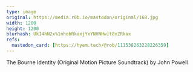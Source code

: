 ```yaml
---
type: image
original: https://media.r0b.io/mastodon/original/168.jpg
width: 1200
height: 1200
blurhash: UkI4hN2x%1nhobRkaxjYxYNHNHw]t8xZRkax
refs:
  mastodon_card: [https://hyem.tech/@rob/111538263228226359]
---
```


The Bourne Identity (Original Motion Picture Soundtrack) by John Powell
